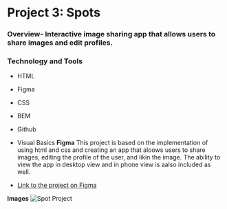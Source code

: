 # Project 3: Spots

### Overview- Interactive image sharing app that allows users to share images and edit profiles.

### Technology and Tools

- HTML
- Figma
- CSS
- BEM
- Github
- Visual Basics
  **Figma**
  This project is based on the implementation of using html and css and creating an app that aloows users to share images,
  editing the profile of the user, and likin the image. The ability to view the app in desktop view and in phone view is aalso included
  as well.

- [Link to the project on Figma](https://github.com/isolebo/se_project_spots)

**Images**
![Spot Project](../se_project_spots/spot.png)
